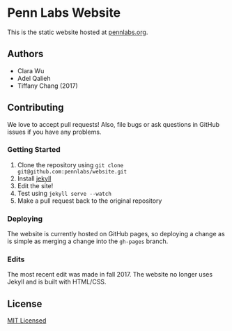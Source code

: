 # Penn Labs Website

This is the static website hosted at [pennlabs.org](http://pennlabs.org).

## Authors
* Clara Wu
* Adel Qalieh
* Tiffany Chang (2017)

## Contributing

We love to accept pull requests! Also, file bugs or ask questions in GitHub issues if you have any problems.

### Getting Started

1. Clone the repository using `git clone git@github.com:pennlabs/website.git`
2. Install [jekyll](http://jekyllrb.com/docs/installation/)
3. Edit the site!
4. Test using `jekyll serve --watch`
5. Make a pull request back to the original repository

### Deploying

The website is currently hosted on GitHub pages, so deploying a change as is simple as merging a change into the `gh-pages` branch.

### Edits
The most recent edit was made in fall 2017. The website no longer uses Jekyll and is built with HTML/CSS.

## License

[MIT Licensed](LICENSE)
